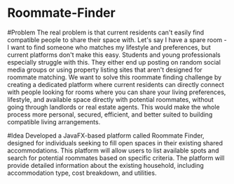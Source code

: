 # Roommate-Finder

#Problem
The real problem is that current residents can't easily find compatible people to share their space with. Let's say I have a spare room - I want to find someone who matches my lifestyle and preferences, but current platforms don't make this easy. Students and young professionals especially struggle with this. They either end up posting on random social media groups or using property listing sites that aren't designed for roommate matching.
We want to solve this roommate finding challenge by creating a dedicated platform where current residents can directly connect with people looking for rooms where you can share your living preferences, lifestyle, and available space directly with potential roommates, without going through landlords or real estate agents. This would make the whole process more personal, secured, efficient, and better suited to building compatible living arrangements.

#Idea
Developed a JavaFX-based platform called Roommate Finder, designed for individuals seeking to fill open spaces in their existing shared accommodations. This platform will allow users to list available spots and search for potential roommates based on specific criteria.
The platform will provide detailed information about the existing household, including accommodation type, cost breakdown, and utilities.
